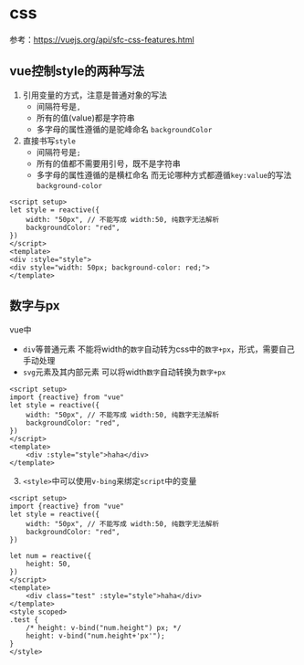 # css

参考：https://vuejs.org/api/sfc-css-features.html

## vue控制style的两种写法
1. 引用变量的方式，注意是普通对象的写法
    - 间隔符号是`,`
    - 所有的值(value)都是字符串
    - 多字母的属性遵循的是驼峰命名 `backgroundColor`
2. 直接书写`style`
    - 间隔符号是`;`
    - 所有的值都不需要用引号，既不是字符串
    - 多字母的属性遵循的是横杠命名
而无论哪种方式都遵循`key:value`的写法 `background-color`
```vue
<script setup>
let style = reactive({
    width: "50px", // 不能写成 width:50, 纯数字无法解析
    backgroundColor: "red",
})
</script>
<template>
<div :style="style">
<div style="width: 50px; background-color: red;">
</template>
```




## 数字与px
vue中
- `div`等普通元素 不能将width的`数字`自动转为css中的`数字+px`，形式，需要自己手动处理
- `svg`元素及其内部元素 可以将width`数字`自动转换为`数字+px`
```vue
<script setup>
import {reactive} from "vue"
let style = reactive({
    width: "50px", // 不能写成 width:50, 纯数字无法解析
    backgroundColor: "red",
})
</script>
<template>
    <div :style="style">haha</div>
</template>
```

3. `<style>`中可以使用`v-bing`来绑定`script`中的变量

```vue
<script setup>
import {reactive} from "vue"
let style = reactive({
    width: "50px", // 不能写成 width:50, 纯数字无法解析
    backgroundColor: "red",
})

let num = reactive({
    height: 50,
})
</script>
<template>
    <div class="test" :style="style">haha</div>
</template>
<style scoped>
.test {
    /* height: v-bind("num.height") px; */
    height: v-bind("num.height+'px'");
}
</style>

```